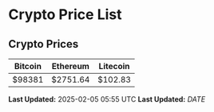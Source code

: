 # Crypto Price List

## Crypto Prices
| Bitcoin | Ethereum | Litecoin |
| ------- | -------- | -------- |
| $98381 | $2751.64 | $102.83 |
**Last Updated:** 2025-02-05 05:55 UTC
**Last Updated:** $DATE$
